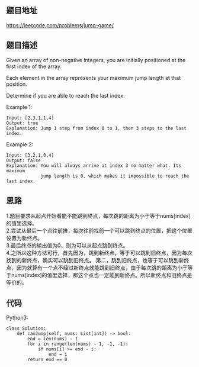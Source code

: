 ## 题目地址
https://leetcode.com/problems/jump-game/

## 题目描述
Given an array of non-negative integers, you are initially positioned at the first index of the array.

Each element in the array represents your maximum jump length at that position.

Determine if you are able to reach the last index.

Example 1:
```
Input: [2,3,1,1,4]
Output: true
Explanation: Jump 1 step from index 0 to 1, then 3 steps to the last index.
```
Example 2:
```
Input: [3,2,1,0,4]
Output: false
Explanation: You will always arrive at index 3 no matter what. Its maximum
             jump length is 0, which makes it impossible to reach the last index.
```

## 思路
1.题目要求从起点开始看能不能跳到终点，每次跳的距离为小于等于nums\[index]的值里选择。  
2.尝试从最后一个点往前推，每次往前找前一个可以跳到终点的位置，把这个位置设置为新终点。  
3.最后终点的输出值为0，则为可以从起点跳到终点。  
4.之所以这种方法可行，首先因为，跳到新终点，等于可以跳到旧终点，因为每次找到的新终点，确实可以跳到旧终点。
第二，跳到旧终点，也等于可以跳到新终点，因为就算有一个点不经过新终点就能跳到旧终点，由于每次跳的距离为小于等于nums\[index]的值里选择，那这个点也一定能到新终点。所以新终点和旧终点是等价的。

## 代码
Python3:
```
class Solution:
    def canJump(self, nums: List[int]) -> bool:
        end = len(nums) - 1
        for i in range(len(nums) - 1, -1, -1):
            if nums[i] >= end - i:
                end = i
        return end == 0
```
